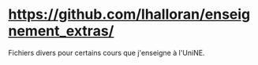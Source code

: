 # https://github.com/lhalloran/enseignement_extras/

Fichiers divers pour certains cours que j'enseigne à l'UniNE.
